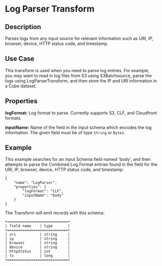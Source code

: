 # Log Parser Transform

Description
-----------

Parses logs from any input source for relevant information such as URI, IP,
browser, device, HTTP status code, and timestamp.

Use Case
--------

This transform is used when you need to parse log entries. For example, you may
want to read in log files from S3 using S3Batchsource, parse the logs using
LogParserTransform, and then store the IP and URI information in a Cube dataset.

Properties
----------

**logFormat:** Log format to parse. Currently supports S3, CLF, and Cloudfront formats.

**inputName:** Name of the field in the input schema which encodes the
log information. The given field must be of type ``String`` or ``Bytes``.

Example
-------

This example searches for an input Schema field named 'body', and then attempts to parse
the Combined Log Format entries found in the field for the URI, IP, browser, device,
HTTP status code, and timestamp:

    {
        "name": "LogParser",
        "properties": {
            "logFormat": "CLF",
            "inputName": "body"
        }
    }

The Transform will emit records with this schema:

    +============================+
    | field name    | type       |
    +============================+
    | uri           | string     |
    | ip            | string     |
    | browser       | string     |
    | device        | string     |
    | httpStatus    | int        |
    | ts            | long       |
    +============================+
